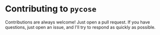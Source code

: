 # Contributing to `pycose`

Contributions are always welcome! Just open a pull request. 
If you have questions, just open an issue, and I'll try to respond as quickly as possible.
